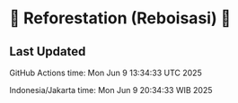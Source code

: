 
# 🌳 Reforestation (Reboisasi) 🌲

## Last Updated

GitHub Actions time: Mon Jun  9 13:34:33 UTC 2025

Indonesia/Jakarta time: Mon Jun  9 20:34:33 WIB 2025
